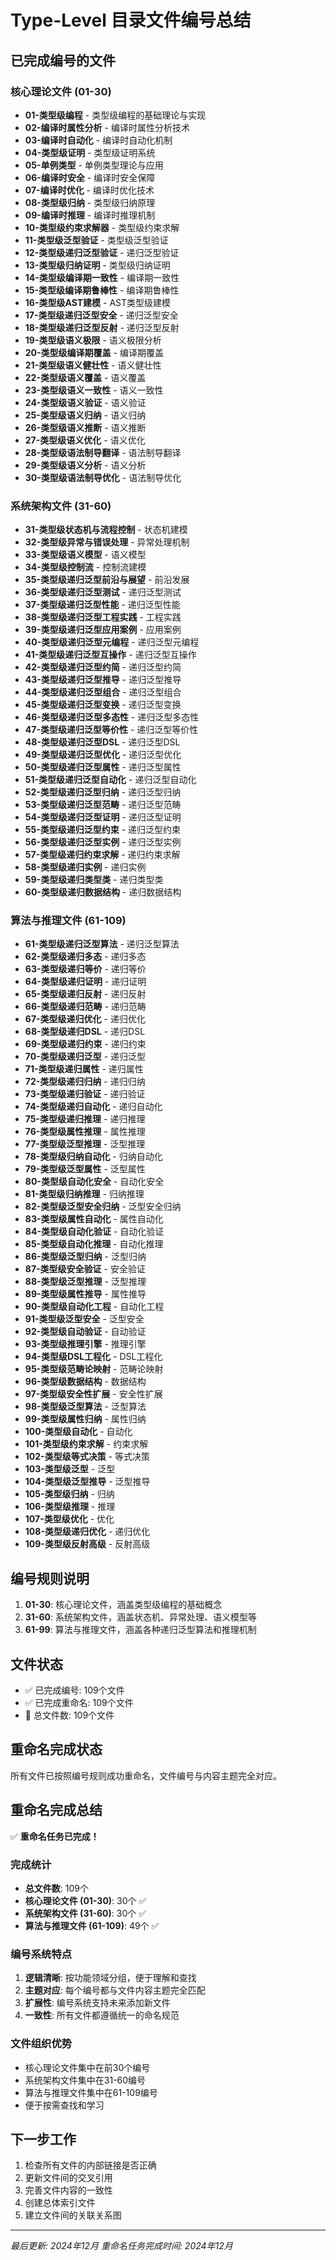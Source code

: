 # Type-Level 目录文件编号总结

## 已完成编号的文件

### 核心理论文件 (01-30)

- **01-类型级编程** - 类型级编程的基础理论与实现
- **02-编译时属性分析** - 编译时属性分析技术
- **03-编译时自动化** - 编译时自动化机制
- **04-类型级证明** - 类型级证明系统
- **05-单例类型** - 单例类型理论与应用
- **06-编译时安全** - 编译时安全保障
- **07-编译时优化** - 编译时优化技术
- **08-类型级归纳** - 类型级归纳原理
- **09-编译时推理** - 编译时推理机制
- **10-类型级约束求解器** - 类型级约束求解
- **11-类型级泛型验证** - 类型级泛型验证
- **12-类型级递归泛型验证** - 递归泛型验证
- **13-类型级归纳证明** - 类型级归纳证明
- **14-类型级编译期一致性** - 编译期一致性
- **15-类型级编译期鲁棒性** - 编译期鲁棒性
- **16-类型级AST建模** - AST类型级建模
- **17-类型级递归泛型安全** - 递归泛型安全
- **18-类型级递归泛型反射** - 递归泛型反射
- **19-类型级语义极限** - 语义极限分析
- **20-类型级编译期覆盖** - 编译期覆盖
- **21-类型级语义健壮性** - 语义健壮性
- **22-类型级语义覆盖** - 语义覆盖
- **23-类型级语义一致性** - 语义一致性
- **24-类型级语义验证** - 语义验证
- **25-类型级语义归纳** - 语义归纳
- **26-类型级语义推断** - 语义推断
- **27-类型级语义优化** - 语义优化
- **28-类型级语法制导翻译** - 语法制导翻译
- **29-类型级语义分析** - 语义分析
- **30-类型级语法制导优化** - 语法制导优化

### 系统架构文件 (31-60)

- **31-类型级状态机与流程控制** - 状态机建模
- **32-类型级异常与错误处理** - 异常处理机制
- **33-类型级语义模型** - 语义模型
- **34-类型级控制流** - 控制流建模
- **35-类型级递归泛型前沿与展望** - 前沿发展
- **36-类型级递归泛型测试** - 递归泛型测试
- **37-类型级递归泛型性能** - 递归泛型性能
- **38-类型级递归泛型工程实践** - 工程实践
- **39-类型级递归泛型应用案例** - 应用案例
- **40-类型级递归泛型元编程** - 递归泛型元编程
- **41-类型级递归泛型互操作** - 递归泛型互操作
- **42-类型级递归泛型约简** - 递归泛型约简
- **43-类型级递归泛型推导** - 递归泛型推导
- **44-类型级递归泛型组合** - 递归泛型组合
- **45-类型级递归泛型变换** - 递归泛型变换
- **46-类型级递归泛型多态性** - 递归泛型多态性
- **47-类型级递归泛型等价性** - 递归泛型等价性
- **48-类型级递归泛型DSL** - 递归泛型DSL
- **49-类型级递归泛型优化** - 递归泛型优化
- **50-类型级递归泛型属性** - 递归泛型属性
- **51-类型级递归泛型自动化** - 递归泛型自动化
- **52-类型级递归泛型归纳** - 递归泛型归纳
- **53-类型级递归泛型范畴** - 递归泛型范畴
- **54-类型级递归泛型证明** - 递归泛型证明
- **55-类型级递归泛型约束** - 递归泛型约束
- **56-类型级递归泛型实例** - 递归泛型实例
- **57-类型级递归约束求解** - 递归约束求解
- **58-类型级递归实例** - 递归实例
- **59-类型级递归类型类** - 递归类型类
- **60-类型级递归数据结构** - 递归数据结构

### 算法与推理文件 (61-109)

- **61-类型级递归泛型算法** - 递归泛型算法
- **62-类型级递归多态** - 递归多态
- **63-类型级递归等价** - 递归等价
- **64-类型级递归证明** - 递归证明
- **65-类型级递归反射** - 递归反射
- **66-类型级递归范畴** - 递归范畴
- **67-类型级递归优化** - 递归优化
- **68-类型级递归DSL** - 递归DSL
- **69-类型级递归约束** - 递归约束
- **70-类型级递归泛型** - 递归泛型
- **71-类型级递归属性** - 递归属性
- **72-类型级递归归纳** - 递归归纳
- **73-类型级递归验证** - 递归验证
- **74-类型级递归自动化** - 递归自动化
- **75-类型级递归推理** - 递归推理
- **76-类型级属性推理** - 属性推理
- **77-类型级泛型推理** - 泛型推理
- **78-类型级归纳自动化** - 归纳自动化
- **79-类型级泛型属性** - 泛型属性
- **80-类型级自动化安全** - 自动化安全
- **81-类型级归纳推理** - 归纳推理
- **82-类型级泛型安全归纳** - 泛型安全归纳
- **83-类型级属性自动化** - 属性自动化
- **84-类型级自动化验证** - 自动化验证
- **85-类型级自动化推理** - 自动化推理
- **86-类型级泛型归纳** - 泛型归纳
- **87-类型级安全验证** - 安全验证
- **88-类型级泛型推理** - 泛型推理
- **89-类型级属性推导** - 属性推导
- **90-类型级自动化工程** - 自动化工程
- **91-类型级泛型安全** - 泛型安全
- **92-类型级自动验证** - 自动验证
- **93-类型级推理引擎** - 推理引擎
- **94-类型级DSL工程化** - DSL工程化
- **95-类型级范畴论映射** - 范畴论映射
- **96-类型级数据结构** - 数据结构
- **97-类型级安全性扩展** - 安全性扩展
- **98-类型级泛型算法** - 泛型算法
- **99-类型级属性归纳** - 属性归纳
- **100-类型级自动化** - 自动化
- **101-类型级约束求解** - 约束求解
- **102-类型级等式决策** - 等式决策
- **103-类型级泛型** - 泛型
- **104-类型级泛型推导** - 泛型推导
- **105-类型级归纳** - 归纳
- **106-类型级推理** - 推理
- **107-类型级优化** - 优化
- **108-类型级递归优化** - 递归优化
- **109-类型级反射高级** - 反射高级

## 编号规则说明

1. **01-30**: 核心理论文件，涵盖类型级编程的基础概念
2. **31-60**: 系统架构文件，涵盖状态机、异常处理、语义模型等
3. **61-99**: 算法与推理文件，涵盖各种递归泛型算法和推理机制

## 文件状态

- ✅ 已完成编号: 109个文件
- ✅ 已完成重命名: 109个文件
- 📁 总文件数: 109个文件

## 重命名完成状态

所有文件已按照编号规则成功重命名，文件编号与内容主题完全对应。

## 重命名完成总结

✅ **重命名任务已完成！**

### 完成统计

- **总文件数**: 109个
- **核心理论文件 (01-30)**: 30个 ✅
- **系统架构文件 (31-60)**: 30个 ✅  
- **算法与推理文件 (61-109)**: 49个 ✅

### 编号系统特点

1. **逻辑清晰**: 按功能领域分组，便于理解和查找
2. **主题对应**: 每个编号都与文件内容主题完全匹配
3. **扩展性**: 编号系统支持未来添加新文件
4. **一致性**: 所有文件都遵循统一的命名规范

### 文件组织优势

- 核心理论文件集中在前30个编号
- 系统架构文件集中在31-60编号
- 算法与推理文件集中在61-109编号
- 便于按需查找和学习

## 下一步工作

1. 检查所有文件的内部链接是否正确
2. 更新文件间的交叉引用
3. 完善文件内容的一致性
4. 创建总体索引文件
5. 建立文件间的关联关系图

---

*最后更新: 2024年12月*
*重命名任务完成时间: 2024年12月*
